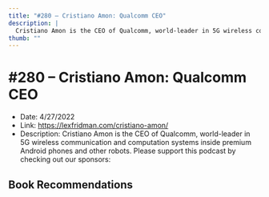 ```yaml
---
title: "#280 – Cristiano Amon: Qualcomm CEO"
description: |
  Cristiano Amon is the CEO of Qualcomm, world-leader in 5G wireless communication and computation systems inside premium Android phones and other robots. Please support this podcast by checking out our sponsors:"
thumb: ""
---
```


# #280 – Cristiano Amon: Qualcomm CEO

  - Date: 4/27/2022
  - Link: https://lexfridman.com/cristiano-amon/
  - Description: Cristiano Amon is the CEO of Qualcomm, world-leader in 5G wireless communication and computation systems inside premium Android phones and other robots. Please support this podcast by checking out our sponsors:

## Book Recommendations

